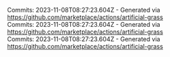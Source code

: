 Commits: 2023-11-08T08:27:23.604Z - Generated via https://github.com/marketplace/actions/artificial-grass
<br>
Commits: 2023-11-08T08:27:23.604Z - Generated via https://github.com/marketplace/actions/artificial-grass
<br>
Commits: 2023-11-08T08:27:23.604Z - Generated via https://github.com/marketplace/actions/artificial-grass
<br>
